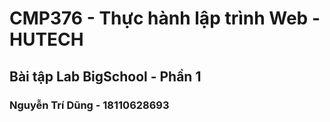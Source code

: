 ﻿# CMP376 - Thực hành lập trình Web - HUTECH

## Bài tập Lab BigSchool - Phần 1

### Nguyễn Trí Dũng - 18110628693
